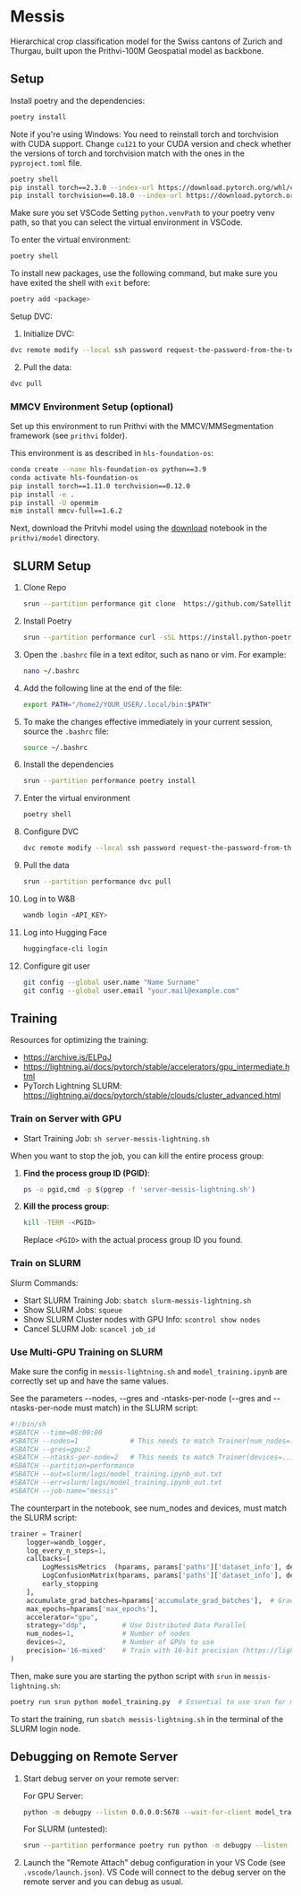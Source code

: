 # Messis

Hierarchical crop classification model for the Swiss cantons of Zurich and Thurgau, built upon the Prithvi-100M Geospatial model as backbone.

## Setup

Install poetry and the dependencies:

```bash
poetry install
```

Note if you're using Windows: You need to reinstall torch and torchvision with CUDA support. Change `cu121` to your CUDA version and check whether the versions of torch and torchvision match with the ones in the `pyproject.toml` file.

```bash
poetry shell
pip install torch==2.3.0 --index-url https://download.pytorch.org/whl/cu121 -U
pip install torchvision==0.18.0 --index-url https://download.pytorch.org/whl/cu121 -U
```

Make sure you set VSCode Setting `python.venvPath` to your poetry venv path, so that you can select the virtual environment in VSCode.

To enter the virtual environment:

```bash
poetry shell
```

To install new packages, use the following command, but make sure you have exited the shell with `exit` before:

```bash
poetry add <package>
```

Setup DVC:

1. Initialize DVC:
```bash
dvc remote modify --local ssh password request-the-password-from-the-team
```

2. Pull the data:
```bash
dvc pull
```


### MMCV Environment Setup (optional)

Set up this environment to run Prithvi with the MMCV/MMSegmentation framework (see `prithvi` folder).

This environment is as described in `hls-foundation-os`:

```bash
conda create --name hls-foundation-os python==3.9
conda activate hls-foundation-os
pip install torch==1.11.0 torchvision==0.12.0
pip install -e .
pip install -U openmim
mim install mmcv-full==1.6.2
```

Next, download the Pritvhi model using the [download](./prithvi/model/download.ipynb) notebook in the `prithvi/model` directory.

##  SLURM Setup

1. Clone Repo

    ```bash
    srun --partition performance git clone  https://github.com/Satellite-Based-Crop-Classification/messis.git
    ```

2. Install Poetry

    ```bash
    srun --partition performance curl -sSL https://install.python-poetry.org | python3 -
    ```

3. Open the `.bashrc` file in a text editor, such as nano or vim. For example:

   ```bash
   nano ~/.bashrc
   ```

4. Add the following line at the end of the file:

   ```bash
   export PATH="/home2/YOUR_USER/.local/bin:$PATH"
   ```

5. To make the changes effective immediately in your current session, source the `.bashrc` file:

   ```bash
   source ~/.bashrc
   ```

6. Install the dependencies

    ```bash
    srun --partition performance poetry install
    ```

7. Enter the virtual environment

    ```bash
    poetry shell
    ```

8. Configure DVC

    ```bash
    dvc remote modify --local ssh password request-the-password-from-the-team
    ```

9. Pull the data

    ```bash
    srun --partition performance dvc pull
    ```

10. Log in to W&B

    ```bash
    wandb login <API_KEY>
    ```

11. Log into Hugging Face

    ```bash
    huggingface-cli login
    ```

12. Configure git user

    ```bash
    git config --global user.name "Name Surname"
    git config --global user.email "your.mail@example.com"
    ```

## Training

Resources for optimizing the training:
- https://archive.is/ELPqJ
- https://lightning.ai/docs/pytorch/stable/accelerators/gpu_intermediate.html
- PyTorch Lightning SLURM: https://lightning.ai/docs/pytorch/stable/clouds/cluster_advanced.html

### Train on Server with GPU

- Start Training Job: `sh server-messis-lightning.sh`

When you want to stop the job, you can kill the entire process group:

1. **Find the process group ID (PGID)**:

   ```sh
   ps -o pgid,cmd -p $(pgrep -f 'server-messis-lightning.sh')
   ```

2. **Kill the process group**:

   ```sh
   kill -TERM -<PGID>
   ```

   Replace `<PGID>` with the actual process group ID you found.

### Train on SLURM

Slurm Commands:
- Start SLURM Training Job: `sbatch slurm-messis-lightning.sh`
- Show SLURM Jobs: `squeue`
- Show SLURM Cluster nodes with GPU Info: `scontrol show nodes`
- Cancel SLURM Job: `scancel job_id`

### Use Multi-GPU Training on SLURM

Make sure the config in `messis-lightning.sh` and `model_training.ipynb` are correctly set up and have the same values.

See the parameters --nodes, --gres and -ntasks-per-node (--gres and --ntasks-per-node must match) in the SLURM script:

```bash
#!/bin/sh
#SBATCH --time=08:00:00
#SBATCH --nodes=1             # This needs to match Trainer(num_nodes=...)
#SBATCH --gres=gpu:2
#SBATCH --ntasks-per-node=2   # This needs to match Trainer(devices=...)
#SBATCH --partition=performance
#SBATCH --out=slurm/logs/model_training.ipynb_out.txt
#SBATCH --err=slurm/logs/model_training.ipynb_out.txt
#SBATCH --job-name="messis"
```

The counterpart in the notebook, see num_nodes and devices, must match the SLURM script:

```python
trainer = Trainer(
    logger=wandb_logger,
    log_every_n_steps=1,
    callbacks=[
        LogMessisMetrics  (hparams, params['paths']['dataset_info'], debug=False),
        LogConfusionMatrix(hparams, params['paths']['dataset_info'], debug=False),
        early_stopping
    ],
    accumulate_grad_batches=hparams['accumulate_grad_batches'],  # Gradient accumulation
    max_epochs=hparams['max_epochs'],
    accelerator="gpu",
    strategy="ddp",         # Use Distributed Data Parallel
    num_nodes=1,            # Number of nodes
    devices=2,              # Number of GPUs to use
    precision='16-mixed'    # Train with 16-bit precision (https://lightning.ai/docs/pytorch/stable/common/trainer.html#precision)
)
```

Then, make sure you are starting the python script with `srun` in `messis-lightning.sh`:

```bash
poetry run srun python model_training.py  # Essential to use srun for multi-GPU training!
```

To start the training, run `sbatch messis-lightning.sh` in the terminal of the SLURM login node.

## Debugging on Remote Server

1. Start debug server on your remote server: 

    For GPU Server:
    ```bash
    python -m debugpy --listen 0.0.0.0:5678 --wait-for-client model_training.py`
    ```

    For SLURM (untested):
    ```bash
    srun --partition performance poetry run python -m debugpy --listen
    ```

2. Launch the "Remote Attach" debug configuration in your VS Code (see `.vscode/launch.json`). VS Code will connect to the debug server on the remote server and you can debug as usual.